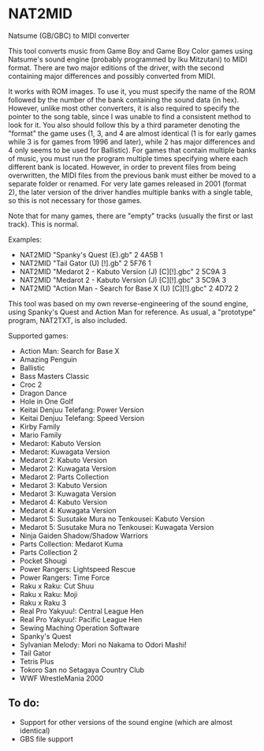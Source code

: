 # NAT2MID
Natsume (GB/GBC) to MIDI converter

This tool converts music from Game Boy and Game Boy Color games using Natsume's sound engine (probably programmed by Iku Mitzutani) to MIDI format. There are two major editions of the driver, with the second containing major differences and possibly converted from MIDI.

It works with ROM images. To use it, you must specify the name of the ROM followed by the number of the bank containing the sound data (in hex). However, unlike most other converters, it is also required to specify the pointer to the song table, since I was unable to find a consistent method to look for it. You also should follow this by a third parameter denoting the "format" the game uses (1, 3, and 4 are almost identical (1 is for early games while 3 is for games from 1996 and later), while 2 has major differences and 4 only seems to be used for Ballistic).
For games that contain multiple banks of music, you must run the program multiple times specifying where each different bank is located. However, in order to prevent files from being overwritten, the MIDI files from the previous bank must either be moved to a separate folder or renamed. For very late games released in 2001 (format 2), the later version of the driver handles multiple banks with a single table, so this is not necessary for those games.

Note that for many games, there are "empty" tracks (usually the first or last track). This is normal.

Examples:
* NAT2MID "Spanky's Quest (E).gb" 2 4A5B 1
* NAT2MID "Tail Gator (U) [!].gb" 2 5F76 1
* NAT2MID "Medarot 2 - Kabuto Version (J) [C][!].gbc" 2 5C9A 3
* NAT2MID "Medarot 2 - Kabuto Version (J) [C][!].gbc" 3 5C9A 3
* NAT2MID "Action Man - Search for Base X (U) [C][!].gbc" 2 4D72 2

This tool was based on my own reverse-engineering of the sound engine, using Spanky's Quest and Action Man for reference. As usual, a "prototype" program, NAT2TXT, is also included.

Supported games:
  * Action Man: Search for Base X
  * Amazing Penguin
  * Ballistic
  * Bass Masters Classic
  * Croc 2
  * Dragon Dance
  * Hole in One Golf
  * Keitai Denjuu Telefang: Power Version
  * Keitai Denjuu Telefang: Speed Version
  * Kirby Family
  * Mario Family
  * Medarot: Kabuto Version
  * Medarot: Kuwagata Version
  * Medarot 2: Kabuto Version
  * Medarot 2: Kuwagata Version
  * Medarot 2: Parts Collection
  * Medarot 3: Kabuto Version
  * Medarot 3: Kuwagata Version
  * Medarot 4: Kabuto Version
  * Medarot 4: Kuwagata Version
  * Medarot 5: Susutake Mura no Tenkousei: Kabuto Version
  * Medarot 5: Susutake Mura no Tenkousei: Kuwagata Version
  * Ninja Gaiden Shadow/Shadow Warriors
  * Parts Collection: Medarot Kuma
  * Parts Collection 2
  * Pocket Shougi
  * Power Rangers: Lightspeed Rescue
  * Power Rangers: Time Force
  * Raku x Raku: Cut Shuu
  * Raku x Raku: Moji
  * Raku x Raku 3
  * Real Pro Yakyuu!: Central League Hen
  * Real Pro Yakyuu!: Pacific League Hen
  * Sewing Maching Operation Software
  * Spanky's Quest
  * Sylvanian Melody: Mori no Nakama to Odori Mashi!
  * Tail Gator
  * Tetris Plus
  * Tokoro San no Setagaya Country Club
  * WWF WrestleMania 2000

## To do:
  * Support for other versions of the sound engine (which are almost identical)
  * GBS file support
